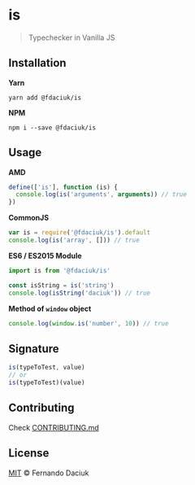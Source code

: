 # is

> Typechecker in Vanilla JS

## Installation

**Yarn**

```console
yarn add @fdaciuk/is
```

**NPM**

```console
npm i --save @fdaciuk/is
```

## Usage

**AMD**

```js
define(['is'], function (is) {
  console.log(is('arguments', arguments)) // true
})
```

**CommonJS**

```js
var is = require('@fdaciuk/is').default
console.log(is('array', [])) // true
```

**ES6 / ES2015 Module**

```js
import is from '@fdaciuk/is'

const isString = is('string')
console.log(isString('daciuk')) // true
```

**Method of `window` object**

```js
console.log(window.is('number', 10)) // true
```

## Signature

```js
is(typeToTest, value)
// or
is(typeToTest)(value)
```

## Contributing

Check [CONTRIBUTING.md](CONTRIBUTING.md)

## License

[MIT](https://github.com/fdaciuk/licenses/blob/master/MIT-LICENSE.md) &copy; Fernando Daciuk
